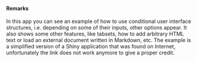 #### Remarks

In this app you can see an example of how to use conditional user interface structures, i.e. depending on some of their inputs, other options appear. It also shows some other features, like tabsets, how to add arbitrary HTML text or load an external document written in Markdown, etc. The example is a simplified version of a Shiny application that was found on Internet, unfortunately the link does not work anymore to give a proper credit.
